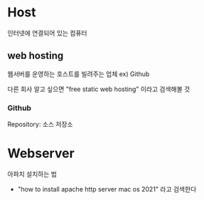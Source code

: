 # Host
인터넷에 연결되어 있는 컴퓨터

## web hosting
웹서버를 운영하는 호스트를 빌려주는 업체 
ex) Github

다른 회사 알고 싶으면
"free static web hosting" 이라고 검색해볼 것

### Github
Repository: 소스 저장소


# Webserver
아파치 설치하는 법
- "how to install apache http server mac os 2021" 라고 검색한다

